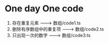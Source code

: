 # One day One code
1. 存在重复元素   ---> 数组/code1.ts
2. 删除有序数组中的重复项   ---> 数组/code2.ts
3. 只出现一次的数字    ---> 数组/code3.ts